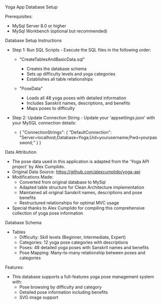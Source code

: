 Yoga App Database Setup

Prerequisites:
- MySql Server 8.0 or higher
- MySql Workbench (optional but recommended)

Database Setup Instructions
- Step 1: Run SQL Scripts - Execute the SQL files in the following order:
  - "CreateTablesAndBasicData.sql"
    - Creates the database schema
    - Sets up difficulty levels and yoga categories
    - Establishes all table relationships 

  - "PoseData"
    - Loads all 48 yoga poses with detailed information
    - Includes Sanskrit names, descriptions, and benefits
    - Maps poses to difficulty

- Step 2: Update Connection String - Update your 'appsettings.json' with your MySQL connection details:
  - {
    "ConnectionStrings": {
    "DefaultConnection": "Server=localhost;Database=Yoga;Uid=yourusername;Pwd=yourpassword;"
    }
    }

Data Attribution
- The pose data used in this application is adapted from the 'Yoga API project' by Alex Cumplido.
- Original Data Source: https://github.com/alexcumplido/yoga-api
- Modifications Made:
  - Converted from original database to MySql
  - Adapted table structure for Clean Architecture implementation
  - Maintained all original Sanskrit names, descriptions and pose benefits
  - Restructured relationships for optimal MVC usage
- Special thanks to Alex Cumplido for compiling this comprehensive collection of yoga pose information

Database Schema
- Tables
  - Difficulty: Skill levels (Beginner, Intermediate, Expert)
  - Categories: 12 yoga pose categories with descriptions
  - Poses: 48 detailed yoga poses with Sanskrit names and benefits
  - Pose Mapping: Many-to-many relationship between poses and categories

Features:
- This database supports a full-features yoga pose management system with:
  - Pose browsing by difficulty and category
  - Detailed pose information including benefits
  - SVG image support